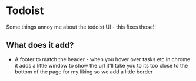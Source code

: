 # Todoist

Some things annoy me about the todoist UI - this fixes those!!

## What does it add?

- A footer to match the header - when you hover over tasks etc in chrome it adds a little window to show the url it'll take you to its too close to the bottom of the page for my liking so we add a little border
